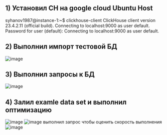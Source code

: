 ## 1) Установил СН на google cloud Ubuntu Host
   
syhanov1987@instance-1:~$ clickhouse-client 
ClickHouse client version 23.4.2.11 (official build).
Connecting to localhost:9000 as user default.
Password for user (default): 
Connecting to localhost:9000 as user default.

## 2) Выполнил импорт тестовой БД 

![image](https://user-images.githubusercontent.com/102989024/236794983-3b72a582-3211-43eb-a3f9-bd468c87845c.png)

## 3) Выполнил запросы к БД

![image](https://user-images.githubusercontent.com/102989024/236795920-164185e5-f483-4756-89d0-eac2ce2ba425.png)

## 4) Залил examle data set и выполнил оптимизацию 

![image](https://user-images.githubusercontent.com/102989024/236801970-50cda8c8-329a-4e1d-abf9-b722a7aebbe4.png)
![image](https://user-images.githubusercontent.com/102989024/236802310-10a965ab-102d-4ac0-8aba-bd971f91950e.png)
выполнил запрос чтобы оценить скорость выполнения 
![image](https://user-images.githubusercontent.com/102989024/236802756-87785fd9-8577-4816-bb59-2aa3312f320d.png)
